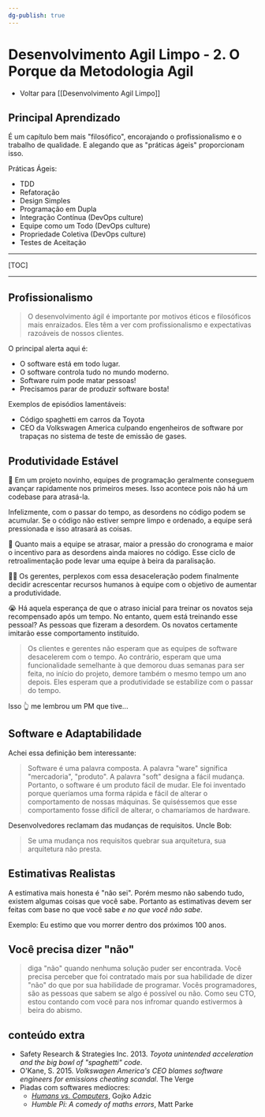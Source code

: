 ```yaml
---
dg-publish: true
---
```

# Desenvolvimento Agil Limpo - 2. O Porque da Metodologia Agil

- Voltar para [[Desenvolvimento Agil Limpo]]

## Principal Aprendizado

É um capítulo bem mais "filosófico",  encorajando o profissionalismo e o trabalho de qualidade. E alegando que as "práticas ágeis" proporcionam isso.

Práticas Ágeis:

- TDD
- Refatoração 
- Design Simples
- Programação em Dupla
- Integração Contínua (DevOps culture)
- Equipe como um Todo (DevOps culture)
- Propriedade Coletiva (DevOps culture)
- Testes de Aceitação


---

[TOC]

---

## Profissionalismo

> O desenvolvimento ágil é importante por motivos éticos e filosóficos mais enraizados. Eles têm a ver com profissionalismo e expectativas razoáveis de nossos clientes.

O principal alerta aqui é:

- O software está em todo lugar.
- O software controla tudo no mundo moderno.
- Software ruim pode matar pessoas!
- Precisamos parar de produzir software bosta!

Exemplos de episódios lamentáveis:

- Código spaghetti em carros da Toyota
- CEO da Volkswagen America culpando engenheiros de software por trapaças no sistema de teste de emissão de gases.


## Produtividade Estável

🌱 Em um projeto novinho, equipes de programação geralmente conseguem avançar rapidamente nos primeiros meses. Isso acontece pois não há um codebase para atrasá-la.

Infelizmente, com o passar do tempo, as desordens no código podem se acumular. Se o código não estiver sempre limpo e ordenado, a equipe será pressionada e isso atrasará as coisas.

🐌 Quanto mais a equipe se atrasar, maior a pressão do cronograma e maior o incentivo para as desordens ainda maiores no código. Esse ciclo de retroalimentação pode levar uma equipe à beira da paralisação.

🤦‍♂️ Os gerentes, perplexos com essa desaceleração podem finalmente decidir acrescentar recursos humanos à equipe com o objetivo de aumentar a produtividade.

😭 Há aquela esperança de que o atraso inicial para treinar os novatos seja recompensado após um tempo. No entanto, quem está treinando esse pessoal? As pessoas que fizeram a desordem. Os novatos certamente imitarão esse comportamento instituído.

> Os clientes e gerentes não esperam que as equipes de software desacelerem com o tempo. Ao contrário, esperam que uma funcionalidade semelhante à que demorou duas semanas para ser feita, no início do projeto, demore também o mesmo tempo um ano depois. Eles esperam que a produtividade se estabilize com o passar do tempo.

Isso 👆 me lembrou um PM que tive...


## Software e Adaptabilidade

Achei essa definição bem interessante:

> Software é uma palavra composta. A palavra "ware" significa "mercadoria", "produto". A palavra "soft" designa a fácil mudança. Portanto, o software é um produto fácil de mudar. Ele foi inventado porque queríamos uma forma rápida e fácil de alterar o comportamento de nossas máquinas. Se quiséssemos que esse comportamento fosse difícil de alterar, o chamaríamos de hardware.

Desenvolvedores reclamam das mudanças de requisitos. Uncle Bob:

> Se uma mudança nos requisitos quebrar sua arquitetura, sua arquitetura não presta.


## Estimativas Realistas

A estimativa mais honesta é "não sei". Porém mesmo não sabendo tudo, existem algumas coisas que você sabe. Portanto as estimativas devem ser feitas com base no que você sabe *e no que você não sabe*.

Exemplo: Eu estimo que vou morrer dentro dos próximos 100 anos.


## Você precisa dizer "não"

> diga "não" quando nenhuma solução puder ser encontrada. Você precisa perceber que foi contratado mais por sua habilidade de dizer "não" do que por sua habilidade de programar. Vocês programadores, são as pessoas que sabem se algo é possível ou não. Como seu CTO, estou contando com você para nos infromar quando estivermos à beira do abismo.




## conteúdo extra

- Safety Research & Strategies Inc. 2013. *Toyota unintended acceleration and the big bowl of "spaghetti" code*.
- O'Kane, S. 2015. *Volkswagen America's CEO blames software engineers for emissions cheating scandal*. The Verge
- Piadas com softwares medíocres:
    - *[Humans vs. Computers](https://gojko.net/books/humans-vs-computers/?src=/)*, Gojko Adzic
    - *Humble Pi: A comedy of maths errors*, Matt Parke